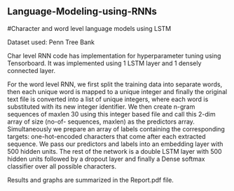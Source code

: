 ## Language-Modeling-using-RNNs
#Character and word level language models using LSTM


Dataset used: Penn Tree Bank



Char level RNN code has implementation for hyperparameter tuning using Tensorboard.
It was implemented using 1 LSTM layer and 1 densely connected layer.

For the word level RNN, we first split the training data into separate words, 
then each unique word is mapped to a unique integer and finally the original text file is converted into a list of 
unique integers, where each word is substituted with its new integer identifier. 
We then create n-gram sequences of maxlen 30 using this integer based file and call this 2-dim array of size 
(no-of- sequences, maxlen) as the predictors array. Simultaneously we prepare an array of labels containing 
the corresponding targets: one-hot-encoded characters that come after each extracted sequence.
We pass our predictors and labels into an embedding layer with 500 hidden units. 
The rest of the network is a double LSTM layer with 500 hidden units followed by a dropout layer and finally a 
Dense softmax classifier over all possible characters.

Results and graphs are summarized in the Report.pdf file.
